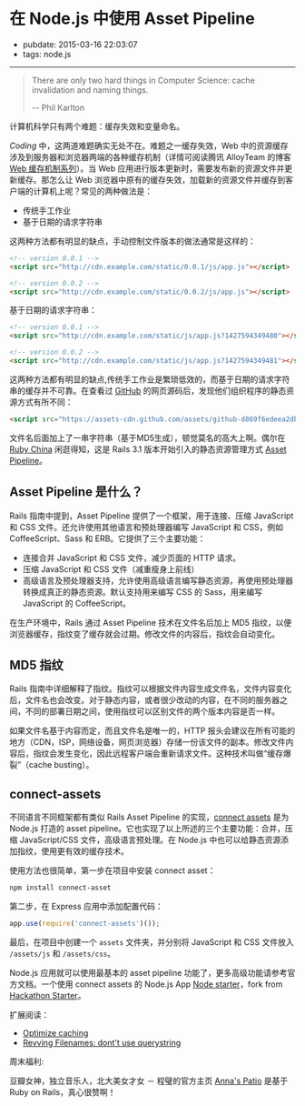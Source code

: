 # 在 Node.js 中使用 Asset Pipeline

- pubdate: 2015-03-16 22:03:07
- tags: node.js

------

> There are only two hard things in Computer Science: cache invalidation and naming things.
>
> -- Phil Karlton

计算机科学只有两个难题：缓存失效和变量命名。

*Coding* 中，这两道难题确实无处不在。难题之一缓存失效，Web 中的资源缓存涉及到服务器和浏览器两端的各种缓存机制（详情可阅读腾讯 AlloyTeam 的博客 [Web 缓存机制系列](http://alloyteam.com/2012/03/web-cache-1-web-cache-overview/)）。当 Web 应用进行版本更新时，需要发布新的资源文件并更新缓存。那怎么让 Web 浏览器中原有的缓存失效，加载新的资源文件并缓存到客户端的计算机上呢？常见的两种做法是：

- 传统手工作业
- 基于日期的请求字符串

这两种方法都有明显的缺点，手动控制文件版本的做法通常是这样的：

```html
<!-- version 0.0.1 -->
<script src="http://cdn.example.com/static/0.0.1/js/app.js"></script>

<!-- version 0.0.2 -->
<script src="http://cdn.example.com/static/0.0.2/js/app.js"></script>
```

基于日期的请求字符串：

```html
<!-- version 0.0.1 -->
<script src="http://cdn.example.com/static/js/app.js?1427594349480"></script>

<!-- version 0.0.2 -->
<script src="http://cdn.example.com/static/js/app.js?1427594349481"></script>
```

这两种方法都有明显的缺点,传统手工作业是繁琐低效的，而基于日期的请求字符串的缓存并不可靠。在查看过 [GitHub](https://github.com/) 的网页源码后，发现他们组织程序的静态资源方式有所不同：

```html
<script src="https://assets-cdn.github.com/assets/github-d869f6edeea2dbd9c7c3595e2f31cf8a1530bd36eaa84707461f65c5ee848853.js"></script>
```

文件名后面加上了一串字符串（基于MD5生成），顿觉莫名的高大上啊。偶尔在 [Ruby China](https://ruby-china.org/) 闲逛得知，这是 Rails 3.1 版本开始引入的静态资源管理方式 [Asset Pipeline](http://guides.ruby-china.org/asset_pipeline.html)。

## Asset Pipeline 是什么？

Rails 指南中提到，Asset Pipeline 提供了一个框架，用于连接、压缩 JavaScript 和 CSS 文件。还允许使用其他语言和预处理器编写 JavaScript 和 CSS，例如 CoffeeScript、Sass 和 ERB。它提供了三个主要功能：

- 连接合并 JavaScript 和 CSS 文件，减少页面的 HTTP 请求。
- 压缩 JavaScript 和 CSS 文件（减重瘦身上前线）
- 高级语言及预处理器支持，允许使用高级语言编写静态资源，再使用预处理器转换成真正的静态资源。默认支持用来编写 CSS 的 Sass，用来编写 JavaScript 的 CoffeeScript。

在生产环境中，Rails 通过 Asset Pipeline 技术在文件名后加上 MD5 指纹，以便浏览器缓存，指纹变了缓存就会过期。修改文件的内容后，指纹会自动变化。

## MD5 指纹

Rails 指南中详细解释了指纹。指纹可以根据文件内容生成文件名，文件内容变化后，文件名也会改变。对于静态内容，或者很少改动的内容，在不同的服务器之间，不同的部署日期之间，使用指纹可以区别文件的两个版本内容是否一样。

如果文件名基于内容而定，而且文件名是唯一的，HTTP 报头会建议在所有可能的地方（CDN，ISP，网络设备，网页浏览器）存储一份该文件的副本。修改文件内容后，指纹会发生变化，因此远程客户端会重新请求文件。这种技术叫做“缓存爆裂”（cache busting）。

## connect-assets

不同语言不同框架都有类似 Rails Asset Pipeline 的实现，[connect assets](https://github.com/adunkman/connect-assets) 是为 Node.js 打造的 asset pipeline。它也实现了以上所述的三个主要功能：合并，压缩 JavaScript/CSS 文件，高级语言预处理。在 Node.js 中也可以给静态资源添加指纹，使用更有效的缓存技术。

使用方法也很简单，第一步在项目中安装 connect asset：

```bash
npm install connect-asset
```

第二步，在 Express 应用中添加配置代码：

```javascript
app.use(require('connect-assets')());
```

最后，在项目中创建一个 `assets` 文件夹，并分别将 JavaScript 和 CSS 文件放入 `/assets/js` 和 `/assets/css`。

Node.js 应用就可以使用最基本的 asset pipeline 功能了，更多高级功能请参考官方文档。一个使用 connect assets 的 Node.js App [Node starter](http://node.tanshuai.me/)，fork from [Hackathon Starter](https://github.com/sahat/hackathon-starter)。

扩展阅读：

- [Optimize caching](http://code.google.com/speed/page-speed/docs/caching.html)
- [Revving Filenames: dont't use querystring](http://www.stevesouders.com/blog/2008/08/23/revving-filenames-dont-use-querystring/)

周末福利:

豆瓣女神，独立音乐人，北大美女才女 － 程璧的官方主页 [Anna's Patio](http://www.annapatio.com/) 是基于 Ruby on Rails，真心很赞啊！

